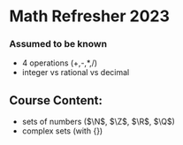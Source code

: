 $\newcommand{\Q}{\mathbb{Q}}$
# Math Refresher 2023

### Assumed to be known
- 4 operations (+,-,*,/)
- integer vs rational vs decimal

## Course Content:

- sets of numbers ($\N$, $\Z$, $\R$, $\Q$)
- complex sets (with $\{ \}$)
